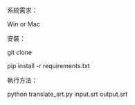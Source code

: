 系統需求：

Win or Mac

安裝：

git clone 

pip install -r requirements.txt

執行方法：

python translate_srt.py input.srt output.srt
